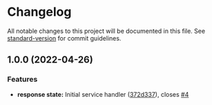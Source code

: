# Changelog

All notable changes to this project will be documented in this file. See [standard-version](https://github.com/conventional-changelog/standard-version) for commit guidelines.

## 1.0.0 (2022-04-26)


### Features

* **response state:** Initial service handler ([372d337](https://github.com/AronssonFredrik/service-response-state/commit/372d3379d8e4f4caf063d7da1436f2ffd78e7c6d)), closes [#4](https://github.com/AronssonFredrik/service-response-state/issues/4)
